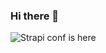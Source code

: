 ### Hi there 👋

![Strapi conf is here](https://s3.us-west-2.amazonaws.com/secure.notion-static.com/b073d8e1-8321-4f20-bc51-7d498f4bcf71/Email.Banner_468x60px-conf.strapi.iox2.png?X-Amz-Algorithm=AWS4-HMAC-SHA256&X-Amz-Credential=AKIAT73L2G45O3KS52Y5%2F20210316%2Fus-west-2%2Fs3%2Faws4_request&X-Amz-Date=20210316T164117Z&X-Amz-Expires=86400&X-Amz-Signature=1b6a202e2c41bbf3c29d641992263a3f5e72d41a97bac0d5cb6eaabbcd195bda&X-Amz-SignedHeaders=host&response-content-disposition=filename%20%3D%22Email.Banner_468x60px-conf.strapi.iox2.png%22)
